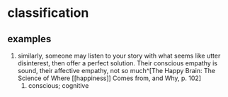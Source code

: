 # classification
## examples
1. similarly, someone may listen to your story with what seems like utter disinterest, then offer a perfect solution. Their conscious empathy is sound, their affective empathy, not so much^[The Happy Brain: The Science of Where [[happiness]] Comes from, and Why, p. 102]
	1. conscious; cognitive